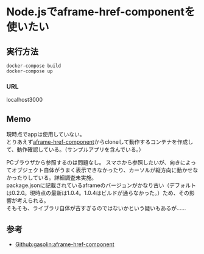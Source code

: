 # Node.jsでaframe-href-componentを使いたい

## 実行方法

```
docker-compose build
docker-compose up
```

### URL

localhost3000

## Memo

現時点でappは使用していない。  
とりあえず[aframe-href-component](https://github.com/gasolin/aframe-href-component)からcloneして動作するコンテナを作成して、動作確認している。（サンプルアプリを含んでいる。）

PCブラウザから参照するのは問題なし。
スマホから参照したいが、向きによってオブジェクト自体がうまく表示できなかったり、カーソルが縦方向に動かせなかったりしている。詳細調査未実施。  
package.jsonに記載されているaframeのバージョンがかなり古い（デフォルトは0.2.0。現時点の最新は1.0.4。1.0.4はビルドが通らなかった。）ため、その影響が考えられる。  
そもそも、ライブラリ自体が古すぎるのではないかという疑いもあるが……

## 参考

- [Github:gasolin:aframe-href-component](https://github.com/gasolin/aframe-href-component)
